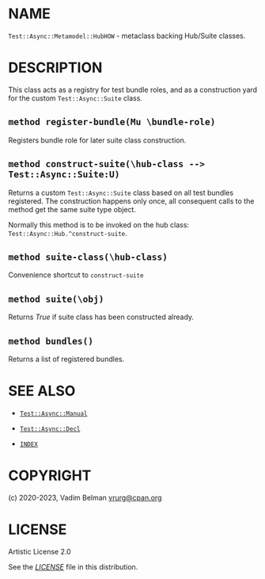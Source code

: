 # NAME

`Test::Async::Metamodel::HubHOW` - metaclass backing Hub/Suite classes.

# DESCRIPTION

This class acts as a registry for test bundle roles, and as a construction yard for the custom `Test::Async::Suite` class.

## `method register-bundle(Mu \bundle-role)`

Registers bundle role for later suite class construction.

## `method construct-suite(\hub-class --> Test::Async::Suite:U)`

Returns a custom `Test::Async::Suite` class based on all test bundles registered. The construction happens only once, all consequent calls to the method get the same suite type object.

Normally this method is to be invoked on the hub class: `Test::Async::Hub.^construct-suite`.

## `method suite-class(\hub-class)`

Convenience shortcut to `construct-suite`

## `method suite(\obj)`

Returns *True* if suite class has been constructed already.

## `method bundles()`

Returns a list of registered bundles.

# SEE ALSO

  - [`Test::Async::Manual`](../Manual.md)

  - [`Test::Async::Decl`](../Decl.md)

  - [`INDEX`](../../../../../INDEX.md)

# COPYRIGHT

(c) 2020-2023, Vadim Belman <vrurg@cpan.org>

# LICENSE

Artistic License 2.0

See the [*LICENSE*](../../../../../LICENSE) file in this distribution.
